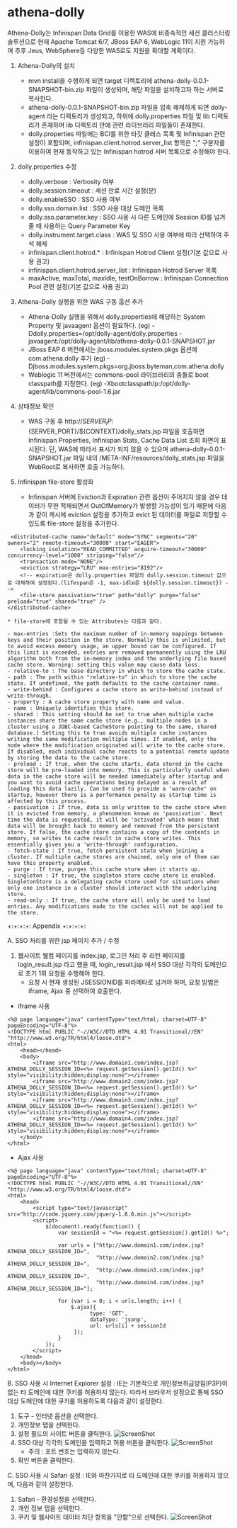athena-dolly
============
Athena-Dolly는 Infinispan Data Grid를 이용한 WAS에 비종속적인 세션 클러스터링 솔루션으로 현재 Apache Tomcat 6/7, JBoss EAP 6, WebLogic 11이 지원 가능하며 추후 Jeus, WebSphere등 다양한 WAS로도 지원을 확대할 계획이다.

1. Athena-Dolly의 설치
   - mvn install을 수행하게 되면 target 디렉토리에 athena-dolly-0.0.1-SNAPSHOT-bin.zip 파일이 생성되며, 해당 파일을 설치하고자 하는 서버로 복사한다.
   - athena-dolly-0.0.1-SNAPSHOT-bin.zip 파일을 압축 해제하게 되면 dolly-agent 라는 디렉토리가 생성되고, 하위에 dolly.properties 파일 및 lib 디렉토리가 존재하며 lib 디렉토리 안에 관련 라이브러리 파일들이 존재한다.
   - dolly.properties 파일에는 BCI를 위한 타깃 클래스 목록 및 Infinispan 관련 설정이 포함되며, infinispan.client.hotrod.server_list 항목은 ";" 구분자를 이용하여 현재 동작하고 있는 Infinispan hotrod 서버 목록으로 수정해야 한다.
     
2. dolly.properties 수정
   - dolly.verbose : Verbosity 여부
   - dolly.session.timeout : 세션 만료 시간 설정(분)
   - dolly.enableSSO : SSO 사용 여부
   - dolly.sso.domain.list : SSO 사용 대상 도메인 목록
   - dolly.sso.parameter.key : SSO 사용 시 다른 도메인에 Session ID를 넘겨줄 때 사용하는 Query Parameter Key
   - dolly.instrument.target.class : WAS 및 SSO 사용 여부에 따라 선택하여 주석 해제
   - infinispan.client.hotrod.* : Infinispan Hotrod Client 설정(기본 값으로 사용 권고)
   - infinispan.client.hotrod.server_list : Infinispan Hotrod Server 목록
   - maxActive, maxTotal, maxIdle, testOnBorrow : Infinispan Connection Pool 관련 설정(기본 값으로 사용 권고)
     
3. Athena-Dolly 실행을 위한 WAS 구동 옵션 추가
   - Athena-Dolly 실행을 위해서 dolly.properties에 해당하는 System Property 및 javaagent 옵션이 필요하다.
     (eg) -Ddolly.properties=/opt/dolly-agent/dolly.properties 
          -javaagent:/opt/dolly-agent/lib/athena-dolly-0.0.1-SNAPSHOT.jar
   - JBoss EAP 6 버전에서는 jboss.modules.system.pkgs 옵션에 com.athena.dolly 추가
     (eg) -Djboss.modules.system.pkgs=org.jboss.byteman,com.athena.dolly
   - Weblogic 11 버전에서는 commons-pool 라이브러리의 충돌로 boot classpath를 지정한다.
     (eg) -Xbootclasspath/p:/opt/dolly-agent/lib/commons-pool-1.6.jar 
        
4. 상태정보 확인
   - WAS 구동 후 http://${SERVER_IP}:${SERVER_PORT}/${CONTEXT}/dolly_stats.jsp 파일을 호출하면 Infinispan Properties, Infinispan Stats, Cache Data List 조회 화면이 표시된다.
     단, WAS에 따라서 표시가 되지 않을 수 있으며 athena-dolly-0.0.1-SNAPSHOT.jar 파일 내의 /META-INF/resources/dolly_stats.jsp 파일을 WebRoot로 복사하면 호출 가능하다.
     
5. Infinispan file-store 활성화
   - Infinispan 서버에 Eviction과 Expiration 관련 옵션이 주어지지 않을 경우 데이터가 무한 적재되면서 OutOfMemory가 발생할 가능성이 있기 때문에 다음과 같이 캐시에 eviction 설정을 추가하고 evict 된 데이터를 파일로 저장할 수 있도록 file-store 설정을 추가한다.

```     
 <distributed-cache name="default" mode="SYNC" segments="20" owners="2" remote-timeout="30000" start="EAGER">
    <locking isolation="READ_COMMITTED" acquire-timeout="30000" concurrency-level="1000" striping="false"/>
    <transaction mode="NONE"/>
    <eviction strategy="LRU" max-entries="8192"/>
    <!-- expiration은 dolly.properties 파일의 dolly.session.timeout 값으로 대체하여 설정된다.(lifespan은 -1, max-idle은 ${dolly.session.timeout}) --> 
    <file-store passivation="true" path="dolly" purge="false" preload="true" shared="true" />
</distributed-cache>
```

    * file-store에 포함될 수 있는 Attributes는 다음과 같다.
    
    - max-entries :Sets the maximum number of in-memory mappings between keys and their position in the store. Normally this is unlimited, but to avoid excess memory usage, an upper bound can be configured. If this limit is exceeded, entries are removed permanently using the LRU algorithm both from the in-memory index and the underlying file based cache store. Warning: setting this value may cause data loss.
    - relative-to : The base directory in which to store the cache state.
    - path : The path within "relative-to" in which to store the cache state. If undefined, the path defaults to the cache container name.
    - write-behind : Configures a cache store as write-behind instead of write-through.
    - property : A cache store property with name and value.
    - name : Uniquely identifies this store.
    - shared : This setting should be set to true when multiple cache instances share the same cache store (e.g., multiple nodes in a cluster using a JDBC-based CacheStore pointing to the same, shared database.) Setting this to true avoids multiple cache instances writing the same modification multiple times. If enabled, only the node where the modification originated will write to the cache store. If disabled, each individual cache reacts to a potential remote update by storing the data to the cache store.
    - preload : If true, when the cache starts, data stored in the cache store will be pre-loaded into memory. This is particularly useful when data in the cache store will be needed immediately after startup and you want to avoid cache operations being delayed as a result of loading this data lazily. Can be used to provide a 'warm-cache' on startup, however there is a performance penalty as startup time is affected by this process.
    - passivation : If true, data is only written to the cache store when it is evicted from memory, a phenomenon known as 'passivation'. Next time the data is requested, it will be 'activated' which means that data will be brought back to memory and removed from the persistent store. If false, the cache store contains a copy of the contents in memory, so writes to cache result in cache store writes. This essentially gives you a 'write-through' configuration.
    - fetch-state : If true, fetch persistent state when joining a cluster. If multiple cache stores are chained, only one of them can have this property enabled.
    - purge : If true, purges this cache store when it starts up.
    - singleton : If true, the singleton store cache store is enabled. SingletonStore is a delegating cache store used for situations when only one instance in a cluster should interact with the underlying store.
    - read-only : If true, the cache store will only be used to load entries. Any modifications made to the caches will not be applied to the store.
    
+:+:+:+: Appendix +:+:+:+:

A. SSO 처리를 위한 jsp 페이지 추가 / 수정
   1. 웹사이트 웰컴 페이지를 index.jsp, 로그인 처리 후 리턴 페이지를 login_result.jsp 라고 했을 때, login_result.jsp 에서 SSO 대상 각각의 도메인으로 초기 1회 요청을 수행해야 한다.
      - 요청 시 현재 생성된 JSESSIONID를 파라메타로 넘겨야 하며, 요청 방법은 iframe, Ajax 중 선택하여 호출한다.  

* iframe 사용
```
<%@ page language="java" contentType="text/html; charset=UTF-8" pageEncoding="UTF-8"%>
<!DOCTYPE html PUBLIC "-//W3C//DTD HTML 4.01 Transitional//EN" "http://www.w3.org/TR/html4/loose.dtd">
<html>
	<head></head>
	<body>
		<iframe src="http://www.domain1.com/index.jsp?ATHENA_DOLLY_SESSION_ID=<%= request.getSession().getId() %>" style="visibility:hidden;display:none"></iframe>
		<iframe src="http://www.domain2.com/index.jsp?ATHENA_DOLLY_SESSION_ID=<%= request.getSession().getId() %>" style="visibility:hidden;display:none"></iframe>
		<iframe src="http://www.domain3.com/index.jsp?ATHENA_DOLLY_SESSION_ID=<%= request.getSession().getId() %>" style="visibility:hidden;display:none"></iframe>
		<iframe src="http://www.domain4.com/index.jsp?ATHENA_DOLLY_SESSION_ID=<%= request.getSession().getId() %>" style="visibility:hidden;display:none"></iframe>
	</body>
</html>
```

* Ajax 사용
```
<%@ page language="java" contentType="text/html; charset=UTF-8" pageEncoding="UTF-8"%>
<!DOCTYPE html PUBLIC "-//W3C//DTD HTML 4.01 Transitional//EN" "http://www.w3.org/TR/html4/loose.dtd">
<html>
	<head>
		<script type="text/javascript" src="http://code.jquery.com/jquery-1.8.0.min.js"></script>
	    <script>
			$(document).ready(function() {
				var sessionId = "<%= request.getSession().getId() %>";
	
				var urls = ["http://www.domain1.com/index.jsp?ATHENA_DOLLY_SESSION_ID=", 
							"http://www.domain2.com/index.jsp?ATHENA_DOLLY_SESSION_ID=", 
							"http://www.domain3.com/index.jsp?ATHENA_DOLLY_SESSION_ID=", 
							"http://www.domain4.com/index.jsp?ATHENA_DOLLY_SESSION_ID="];
				
				for (var i = 0; i < urls.length; i++) {
					$.ajax({
					      type: 'GET',
					      dataType: 'jsonp',
					      url: urls[i] + sessionId
					 });
				}
			});
		</script>
	</head>
	<body></body>
</html>
```

B. SSO 사용 시 Internet Explorer 설정 : IE는 기본적으로 개인정보취급방침(P3P)이 없는 타 도메인에 대한 쿠키를 허용하지 않는다. 따라서 브라우저 설정으로 통해 SSO 대상 도메인에 대한 쿠키를 허용하도록 다음과 같이 설정한다.
   1. 도구 - 인터넷 옵션을 선택한다.
   2. 개인정보 탭을 선택한다.
   3. 설정 필드의 사이트 버튼을 클릭한다.
   ![ScreenShot](https://raw.githubusercontent.com/OpenSourceConsulting/athena-dolly/master/img/ie1.png)
   4. SSO 대상 각각의 도메인을 입력하고 허용 버튼을 클릭한다.
   ![ScreenShot](https://raw.githubusercontent.com/OpenSourceConsulting/athena-dolly/master/img/ie2.png)
      - 주의 : 포트 번호는 입력하지 않는다.
   5. 확인 버튼을 클릭한다.
   
C. SSO 사용 시 Safari 설정 : IE와 마찬가지로 타 도메인에 대한 쿠키를 허용하지 않으며, 다음과 같이 설정한다.
   1. Safari - 환경설정을 선택한다.
   2. 개인 정보 탭을 선택한다.
   3. 쿠키 및 웹사이트 데이터 차단 항목을 "안함"으로 선택한다.
   ![ScreenShot](https://raw.githubusercontent.com/OpenSourceConsulting/athena-dolly/master/img/safari.png)
